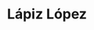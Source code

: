 ---
title: "Lápiz López"
url: /quilpue/lapiz-lopez-avenida-ramon-freire/
shop: material de oficina
---